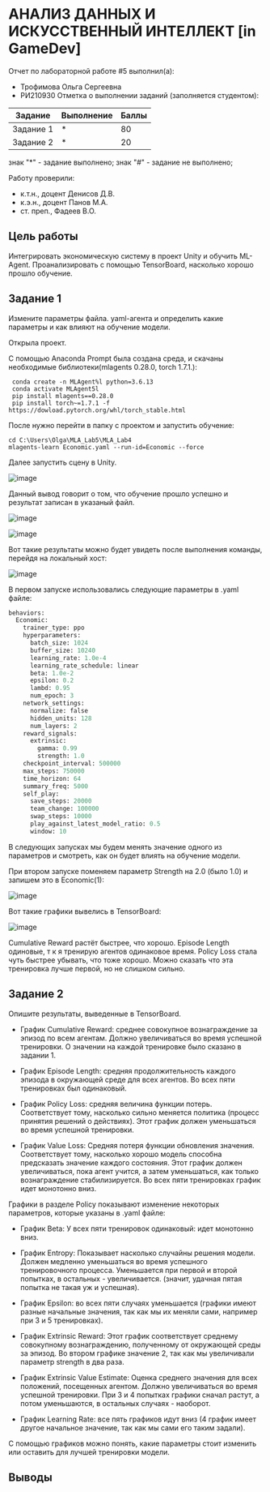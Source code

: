 # АНАЛИЗ ДАННЫХ И ИСКУССТВЕННЫЙ ИНТЕЛЛЕКТ [in GameDev]
Отчет по лабораторной работе #5 выполнил(а):
- Трофимова Ольга Сергеевна
- РИ210930
Отметка о выполнении заданий (заполняется студентом):

| Задание | Выполнение | Баллы |
| ------ | ------ | ------ |
| Задание 1 | * | 80 |
| Задание 2 | * | 20 |

знак "*" - задание выполнено; знак "#" - задание не выполнено;

Работу проверили:
- к.т.н., доцент Денисов Д.В.
- к.э.н., доцент Панов М.А.
- ст. преп., Фадеев В.О.

## Цель работы
Интегрировать экономическую систему в проект Unity и обучить ML-Agent. Проанализировать с помощью TensorBoard, насколько хорошо прошло обучение.


## Задание 1
Измените параметры файла. yaml-агента и определить какие параметры и как влияют на обучение модели.

Открыла проект.

С помощью Anaconda Prompt была создана среда, и скачаны необходимые библиотеки(mlagents 0.28.0, torch 1.7.1.):
```
 conda create -n MLAgent%l python=3.6.13
 conda activate MLAgent5l
 pip install mlagents==0.28.0
 pip install torch~=1.7.1 -f https://dowload.pytorch.org/whl/torch_stable.html
```
После нужно перейти в папку с проектом и запустить обучение:
```
cd C:\Users\Olga\MLA_Lab5\MLA_Lab4
mlagents-learn Economic.yaml --run-id=Economic --force
```
Далее запустить сцену в Unity.

![image](https://user-images.githubusercontent.com/103726508/204905889-f61b85d4-386d-4902-88d4-71058198f032.png)

Данный вывод говорит о том, что обучение прошло успешно и результат записан в указаный файл.

![image](https://user-images.githubusercontent.com/103726508/204906161-a125a319-bec0-4c8a-a8e9-e9b993b49064.png)


![image](https://user-images.githubusercontent.com/103726508/204906905-1eaafb22-3955-4cde-93d0-742bbae55372.png)

Вот такие результаты можно будет увидеть после выполнения команды, перейдя на локальный хост:

![image](https://user-images.githubusercontent.com/103726508/204909031-d3ce3339-48d1-4cff-b42e-3bc9725ca928.png)

В первом запуске использовались следующие параметры в .yaml файле:
``` py
behaviors:
  Economic:
    trainer_type: ppo
    hyperparameters:
      batch_size: 1024
      buffer_size: 10240
      learning_rate: 1.0e-4
      learning_rate_schedule: linear
      beta: 1.0e-2
      epsilon: 0.2
      lambd: 0.95
      num_epoch: 3      
    network_settings:
      normalize: false
      hidden_units: 128
      num_layers: 2
    reward_signals:
      extrinsic:
        gamma: 0.99
        strength: 1.0
    checkpoint_interval: 500000
    max_steps: 750000
    time_horizon: 64
    summary_freq: 5000
    self_play:
      save_steps: 20000
      team_change: 100000
      swap_steps: 10000
      play_against_latest_model_ratio: 0.5
      window: 10
```
В следующих запусках мы будем менять значение одного из параметров и смотреть, как он будет влиять на обучение модели.


При втором запуске поменяем параметр Strength на 2.0 (было 1.0) и запишем это в Economic(1):

![image](https://user-images.githubusercontent.com/103726508/205293738-a406ec15-75ad-427f-bd34-6cb2fa620168.png)

Вот такие графики вывелись в TensorBoard:

![image](https://user-images.githubusercontent.com/103726508/205294362-b5e5adfb-0fd9-466a-be4b-600b122f8038.png)

Cumulative Reward растёт быстрее, что хорошо. Episode Length одиновые, т к я тренирую агентов одинаковое время. Policy Loss стала чуть быстрее убывать, что тоже хорошо. Можно сказать что эта тренировка лучше первой, но не слишком сильно.




## Задание 2
Опишите результаты, выведенные в TensorBoard.

 - График Cumulative Reward: среднее совокупное вознаграждение за эпизод по всем агентам. Должно увеличиваться во время успешной тренировки. О значении на каждой тренировке было сказано в задании 1.

 - График Episode Length: средняя продолжительность каждого эпизода в окружающей среде для всех агентов. Во всех пяти тренировках был одинаковый.

 - График Policy Loss: средняя величина функции потерь. Соответствует тому, насколько сильно меняется политика (процесс принятия решений о действиях). Этот график должен уменьшаться во время успешной тренировки.

 - График Value Loss: Средняя потеря функции обновления значения. Соответствует тому, насколько хорошо модель способна предсказать значение каждого состояния. Этот график должен увеличиваться, пока агент учится, а затем уменьшаться, как только вознаграждение стабилизируется. Во всех пяти тренировках график идет монотонно вниз.

Графики в разделе Policy показывают изменение некоторых параметров, которые указаны в .yaml файле:

 - График Beta: У всех пяти тренировок одинаковый: идет монотонно вниз.

 - График Entropy: Показывает насколько случайны решения модели. Должен медленно уменьшаться во время успешного тренировочного процесса. Уменьшается при первой и второй попытках, в остальных - увеличивается. (значит, удачная пятая попытка не такая уж и успешная).

 - График Epsilon: во всех пяти случаях уменьшается (графики имеют разные начальные значения, так как мы их меняли сами, например при 3 и 5 тренировках).

 - График Extrinsic Reward: Этот график соответствует среднему совокупному вознаграждению, полученному от окружающей среды за эпизод. Во втором графике значение 2, так как мы увеличивали параметр strength в два раза.

 - График Extrinsic Value Estimate: Оценка среднего значения для всех положений, посещенных агентом. Должно увеличиваться во время успешной тренировки. При 3 и 4 попытках графики сначал растут, а потом уменьшаются, в остальных случаях - наоборот.

 - График Learning Rate: все пять графиков идут вниз (4 график имеет другое начальное значение, так как мы сами его таким задали).

С помощью графиков можно понять, какие параметры стоит изменить или оставить для лучшей тренировки модели.
 

## Выводы


